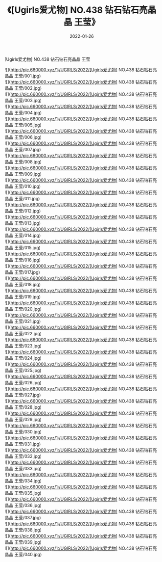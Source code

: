﻿---
layout: post
title:  《[Ugirls爱尤物] NO.438 钻石钻石亮晶晶 王莹》
date:   2022-01-26
img: http://pic.660000.xyz/1:/UGIRLS/2022/[Ugirls爱尤物] NO.438 钻石钻石亮晶晶 王莹/000.jpg
categories: [美女, 清纯, 唯美]
---

[Ugirls爱尤物] NO.438 钻石钻石亮晶晶 王莹

 ![](http://pic.660000.xyz/1:/UGIRLS/2022/[Ugirls爱尤物] NO.438 钻石钻石亮晶晶 王莹/001.jpg) <br>![](http://pic.660000.xyz/1:/UGIRLS/2022/[Ugirls爱尤物] NO.438 钻石钻石亮晶晶 王莹/002.jpg) <br>![](http://pic.660000.xyz/1:/UGIRLS/2022/[Ugirls爱尤物] NO.438 钻石钻石亮晶晶 王莹/003.jpg) <br>![](http://pic.660000.xyz/1:/UGIRLS/2022/[Ugirls爱尤物] NO.438 钻石钻石亮晶晶 王莹/004.jpg) <br>![](http://pic.660000.xyz/1:/UGIRLS/2022/[Ugirls爱尤物] NO.438 钻石钻石亮晶晶 王莹/005.jpg) <br>![](http://pic.660000.xyz/1:/UGIRLS/2022/[Ugirls爱尤物] NO.438 钻石钻石亮晶晶 王莹/006.jpg) <br>![](http://pic.660000.xyz/1:/UGIRLS/2022/[Ugirls爱尤物] NO.438 钻石钻石亮晶晶 王莹/007.jpg) <br>![](http://pic.660000.xyz/1:/UGIRLS/2022/[Ugirls爱尤物] NO.438 钻石钻石亮晶晶 王莹/008.jpg) <br>![](http://pic.660000.xyz/1:/UGIRLS/2022/[Ugirls爱尤物] NO.438 钻石钻石亮晶晶 王莹/009.jpg) <br>![](http://pic.660000.xyz/1:/UGIRLS/2022/[Ugirls爱尤物] NO.438 钻石钻石亮晶晶 王莹/010.jpg) <br>![](http://pic.660000.xyz/1:/UGIRLS/2022/[Ugirls爱尤物] NO.438 钻石钻石亮晶晶 王莹/011.jpg) <br>![](http://pic.660000.xyz/1:/UGIRLS/2022/[Ugirls爱尤物] NO.438 钻石钻石亮晶晶 王莹/012.jpg) <br>![](http://pic.660000.xyz/1:/UGIRLS/2022/[Ugirls爱尤物] NO.438 钻石钻石亮晶晶 王莹/013.jpg) <br>![](http://pic.660000.xyz/1:/UGIRLS/2022/[Ugirls爱尤物] NO.438 钻石钻石亮晶晶 王莹/014.jpg) <br>![](http://pic.660000.xyz/1:/UGIRLS/2022/[Ugirls爱尤物] NO.438 钻石钻石亮晶晶 王莹/015.jpg) <br>![](http://pic.660000.xyz/1:/UGIRLS/2022/[Ugirls爱尤物] NO.438 钻石钻石亮晶晶 王莹/016.jpg) <br>![](http://pic.660000.xyz/1:/UGIRLS/2022/[Ugirls爱尤物] NO.438 钻石钻石亮晶晶 王莹/017.jpg) <br>![](http://pic.660000.xyz/1:/UGIRLS/2022/[Ugirls爱尤物] NO.438 钻石钻石亮晶晶 王莹/018.jpg) <br>![](http://pic.660000.xyz/1:/UGIRLS/2022/[Ugirls爱尤物] NO.438 钻石钻石亮晶晶 王莹/019.jpg) <br>![](http://pic.660000.xyz/1:/UGIRLS/2022/[Ugirls爱尤物] NO.438 钻石钻石亮晶晶 王莹/020.jpg) <br>![](http://pic.660000.xyz/1:/UGIRLS/2022/[Ugirls爱尤物] NO.438 钻石钻石亮晶晶 王莹/021.jpg) <br>![](http://pic.660000.xyz/1:/UGIRLS/2022/[Ugirls爱尤物] NO.438 钻石钻石亮晶晶 王莹/022.jpg) <br>![](http://pic.660000.xyz/1:/UGIRLS/2022/[Ugirls爱尤物] NO.438 钻石钻石亮晶晶 王莹/023.jpg) <br>![](http://pic.660000.xyz/1:/UGIRLS/2022/[Ugirls爱尤物] NO.438 钻石钻石亮晶晶 王莹/024.jpg) <br>![](http://pic.660000.xyz/1:/UGIRLS/2022/[Ugirls爱尤物] NO.438 钻石钻石亮晶晶 王莹/025.jpg) <br>![](http://pic.660000.xyz/1:/UGIRLS/2022/[Ugirls爱尤物] NO.438 钻石钻石亮晶晶 王莹/026.jpg) <br>![](http://pic.660000.xyz/1:/UGIRLS/2022/[Ugirls爱尤物] NO.438 钻石钻石亮晶晶 王莹/027.jpg) <br>![](http://pic.660000.xyz/1:/UGIRLS/2022/[Ugirls爱尤物] NO.438 钻石钻石亮晶晶 王莹/028.jpg) <br>![](http://pic.660000.xyz/1:/UGIRLS/2022/[Ugirls爱尤物] NO.438 钻石钻石亮晶晶 王莹/029.jpg) <br>![](http://pic.660000.xyz/1:/UGIRLS/2022/[Ugirls爱尤物] NO.438 钻石钻石亮晶晶 王莹/030.jpg) <br>![](http://pic.660000.xyz/1:/UGIRLS/2022/[Ugirls爱尤物] NO.438 钻石钻石亮晶晶 王莹/031.jpg) <br>![](http://pic.660000.xyz/1:/UGIRLS/2022/[Ugirls爱尤物] NO.438 钻石钻石亮晶晶 王莹/032.jpg) <br>![](http://pic.660000.xyz/1:/UGIRLS/2022/[Ugirls爱尤物] NO.438 钻石钻石亮晶晶 王莹/033.jpg) <br>![](http://pic.660000.xyz/1:/UGIRLS/2022/[Ugirls爱尤物] NO.438 钻石钻石亮晶晶 王莹/034.jpg) <br>![](http://pic.660000.xyz/1:/UGIRLS/2022/[Ugirls爱尤物] NO.438 钻石钻石亮晶晶 王莹/035.jpg) <br>![](http://pic.660000.xyz/1:/UGIRLS/2022/[Ugirls爱尤物] NO.438 钻石钻石亮晶晶 王莹/036.jpg) <br>![](http://pic.660000.xyz/1:/UGIRLS/2022/[Ugirls爱尤物] NO.438 钻石钻石亮晶晶 王莹/037.jpg) <br>![](http://pic.660000.xyz/1:/UGIRLS/2022/[Ugirls爱尤物] NO.438 钻石钻石亮晶晶 王莹/038.jpg) <br>![](http://pic.660000.xyz/1:/UGIRLS/2022/[Ugirls爱尤物] NO.438 钻石钻石亮晶晶 王莹/039.jpg) <br>![](http://pic.660000.xyz/1:/UGIRLS/2022/[Ugirls爱尤物] NO.438 钻石钻石亮晶晶 王莹/040.jpg) <br>